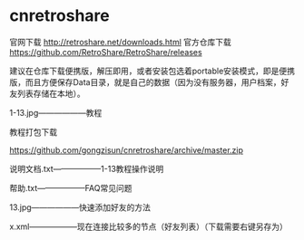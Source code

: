 # cnretroshare
官网下载
http://retroshare.net/downloads.html
官方仓库下载
https://github.com/RetroShare/RetroShare/releases

建议在仓库下载便携版，解压即用，或者安装包选着portable安装模式，即是便携版，而且方便保存Data目录，就是自己的数据（因为没有服务器，用户档案，好友列表存储在本地）。

1-13.jpg——————教程

教程打包下载

https://github.com/gongzisun/cnretroshare/archive/master.zip

说明文档.txt——————1-13教程操作说明



帮助.txt——————FAQ常见问题



13.jpg——————快速添加好友的方法



x.xml——————现在连接比较多的节点（好友列表）（下载需要右键另存为）

